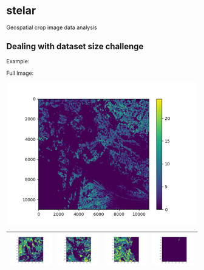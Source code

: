 # stelar
Geospatial crop image data analysis

## Dealing with dataset size challenge

Example: 

Full Image: 

![Image 1](./showcase_images/splitting/test1.png)



| ![Image 1](./showcase_images/splitting/img0_0tt.png) | ![Image 2](./showcase_images/splitting/img0_1tt.png) | ![Image 3](./showcase_images/splitting/img0_2tt.png) | ![Image 2](./showcase_images/splitting/img0_3tt.png) |
|---|---|--|--|
